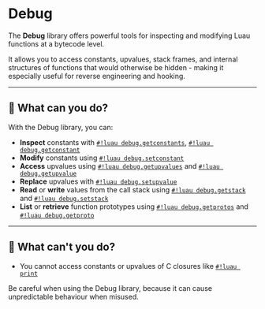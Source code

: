 # Debug

The **Debug** library offers powerful tools for inspecting and modifying Luau functions at a bytecode level.

It allows you to access constants, upvalues, stack frames, and internal structures of functions that would otherwise be hidden - making it especially useful for reverse engineering and hooking.

---

## 🚦 What can you do?

With the Debug library, you can:

- **Inspect** constants with [`#!luau debug.getconstants`](./getconstants.md), [`#!luau debug.getconstant`](./getconstant.md)
- **Modify** constants using [`#!luau debug.setconstant`](./setconstant.md)
- **Access** upvalues using [`#!luau debug.getupvalues`](./getupvalues.md) and [`#!luau debug.getupvalue`](./getupvalue.md)
- **Replace** upvalues with [`#!luau debug.setupvalue`](./setupvalue.md)
- **Read** or **write** values from the call stack using [`#!luau debug.getstack`](./getstack.md) and [`#!luau debug.setstack`](./setstack.md)
- **List** or **retrieve** function prototypes using [`#!luau debug.getprotos`](./getprotos.md) and [`#!luau debug.getproto`](./getproto.md)

---

## 🚫 What can't you do?

- You cannot access constants or upvalues of C closures like [`#!luau print`](https://create.roblox.com/docs/reference/engine/globals/LuaGlobals#print)

Be careful when using the Debug library, because it can cause unpredictable behaviour when misused.
